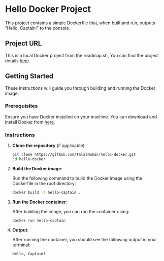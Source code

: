# Hello Docker Project

This project contains a simple Dockerfile that, when built and run, outputs “Hello, Captain!” to the console.

## Project URL

This is a local Docker project from the roadmap.sh, You can find the project details [here](https://roadmap.sh/projects/basic-dockerfile).

## Getting Started

These instructions will guide you through building and running the Docker image.

### Prerequisites

Ensure you have Docker installed on your machine. You can download and install Docker from [here](https://www.docker.com/products/docker-desktop).

### Instructions

1. **Clone the repository** (if applicable):

    ```bash
    git clone https://github.com/TalalNuman/hello-docker.git
    cd hello-docker
    ```

2. **Build the Docker image**:

    Run the following command to build the Docker image using the Dockerfile in the root directory:

    ```bash
    docker build -t hello-captain .
    ```

3. **Run the Docker container**:

    After building the image, you can run the container using:

    ```bash
    docker run hello-captain
    ```

4. **Output**:

    After running the container, you should see the following output in your terminal:

    ```bash
    Hello, Captain!
    ```
